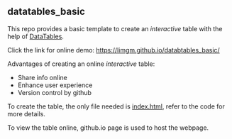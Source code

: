## datatables_basic

This repo provides a basic template to create an *interactive* table with the help of [DataTables](https://datatables.net/). 

Click the link for online demo: https://limgm.github.io/databtables_basic/


Advantages of creating an online *interactive* table:
* Share info online
* Enhance user experience
* Version control by github


To create the table, the only file needed is [index.html](https://limgm.github.io/databtables_basic/index.html), refer to the code for more details.

To view the table online, github.io page is used to host the webpage.
